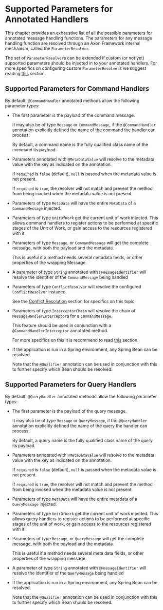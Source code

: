 # Supported Parameters for Annotated Handlers

This chapter provides an exhaustive list of all the possible parameters for annotated message handling functions. The parameters for any message handling function are resolved through an Axon Framework internal mechanism, called the `ParameterResolver`.

The set of `ParameterResolver`s can be extended if custom \(or not yet\) supported parameters should be injected in to your annotated handlers. For more specifics on configuring custom `ParameterResolver`s we suggest reading [this](../../appendices/message-handler-tuning/parameter-resolvers.md) section.

## Supported Parameters for Command Handlers

By default, `@CommandHandler` annotated methods allow the following parameter types:

* The first parameter is the payload of the command message. 

  It may also be of type `Message` or `CommandMessage`, if the `@CommandHandler` annotation explicitly defined the name of the command the handler can process. 

  By default, a command name is the fully qualified class name of the command its payload.

* Parameters annotated with `@MetaDataValue` will resolve to the metadata value with the key as indicated on the annotation. 

  If `required` is `false` \(default\), `null` is passed when the metadata value is not present. 

  If `required` is `true`, the resolver will not match and prevent the method from being invoked when the metadata value is not present.

* Parameters of type `MetaData` will have the entire `MetaData` of a `CommandMessage` injected.
* Parameters of type `UnitOfWork` get the current unit of work injected. This allows command handlers to register actions to be performed at specific stages of the Unit of Work, or gain access to the resources registered with it.
* Parameters of type `Message`, or `CommandMessage` will get the complete message, with both the payload and the metadata. 

  This is useful if a method needs several metadata fields, or other properties of the wrapping Message.

* A parameter of type `String` annotated with `@MessageIdentifier` will resolve the identifier of the `CommandMessage` being handled
* Parameters of type `ConflictResolver` will resolve the configured `ConflictResolver` instance.

  See the [Conflict Resolution](../command-handling/conflict-resolution.md) section for specifics on this topic. 

* Parameters of type `InterceptorChain` will resolve the chain of `MessageHandlerInterceptor`s for a `CommandMessage`.

  This feature should be used in conjunction with a `@CommandHandlerInterceptor` annotated method.

  For more specifics on this it is recommend to read [this](message-intercepting.md#commandhandlerinterceptor-annotation) section.

* If the application is run in a Spring environment, any Spring Bean can be resolved.

  Note that the `@Qualifier` annotation can be used in conjunction with this to further specify which Bean should be resolved.   

## Supported Parameters for Query Handlers

By default, `@QueryHandler` annotated methods allow the following parameter types:

* The first parameter is the payload of the query message.

  It may also be of type `Message` or `QueryMessage`, if the `@QueryHandler` annotation explicitly defined the name of the query the handler can process. 

  By default, a query name is the fully qualified class name of the query its payload.

* Parameters annotated with `@MetaDataValue` will resolve to the metadata value with the key as indicated on the annotation. 

  If `required` is `false` \(default\), `null` is passed when the metadata value is not present. 

  If `required` is `true`, the resolver will not match and prevent the method from being invoked when the metadata value is not present.

* Parameters of type `MetaData` will have the entire metadata of a `QueryMessage` injected.
* Parameters of type `UnitOfWork` get the current unit of work injected. This allows query handlers to register actions to be performed at specific stages of the unit of work, or gain access to the resources registered with it.
* Parameters of type `Message`, or `QueryMessage` will get the complete message, with both the payload and the metadata. 

  This is useful if a method needs several meta data fields, or other properties of the wrapping message.

* A parameter of type `String` annotated with `@MessageIdentifier` will resolve the identifier of the `QueryMessage` being handled
* If the application is run in a Spring environment, any Spring Bean can be resolved.

  Note that the `@Qualifier` annotation can be used in conjunction with this to further specify which Bean should be resolved.

